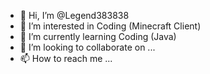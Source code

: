 - 👋 Hi, I’m @Legend383838
- 👀 I’m interested in Coding (Minecraft Client)
- 🌱 I’m currently learning Coding (Java)
- 💞️ I’m looking to collaborate on ...
- 📫 How to reach me ...

<!---
Legend383838/Legend383838 is a ✨ special ✨ repository because its `README.md` (this file) appears on your GitHub profile.
You can click the Preview link to take a look at your changes.
--->
